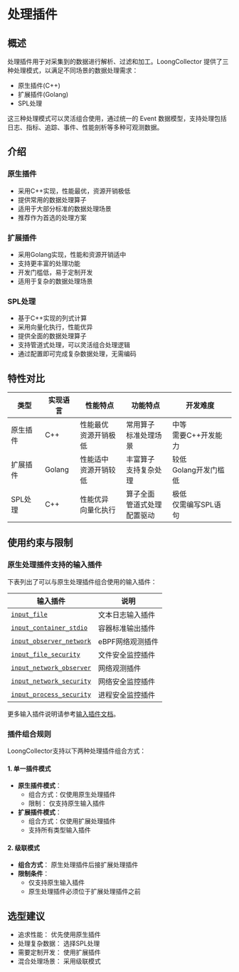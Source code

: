 # 处理插件

## 概述

处理插件用于对采集到的数据进行解析、过滤和加工。LoongCollector 提供了三种处理模式，以满足不同场景的数据处理需求：

- 原生插件(C++)
- 扩展插件(Golang)
- SPL处理

这三种处理模式可以灵活组合使用，通过统一的 Event 数据模型，支持处理包括日志、指标、追踪、事件、性能剖析等多种可观测数据。

## 介绍

### 原生插件

- 采用C++实现，性能最优，资源开销极低
- 提供常用的数据处理算子
- 适用于大部分标准的数据处理场景
- 推荐作为首选的处理方案

### 扩展插件

- 采用Golang实现，性能和资源开销适中
- 支持更丰富的处理功能
- 开发门槛低，易于定制开发
- 适用于复杂的数据处理场景

### SPL处理

- 基于C++实现的列式计算
- 采用向量化执行，性能优异
- 提供全面的数据处理算子
- 支持管道式处理，可以灵活组合处理逻辑
- 通过配置即可完成复杂数据处理，无需编码

## 特性对比

| 类型 | 实现语言 | 性能特点 | 功能特点 | 开发难度 |
|---------|---------|---------|---------|---------|
| 原生插件 | C++ | 性能最优<br>资源开销极低 | 常用算子<br>标准处理场景 | 中等<br>需要C++开发能力 |
| 扩展插件 | Golang | 性能适中<br>资源开销较低 | 丰富算子<br>支持复杂处理 | 较低<br>Golang开发门槛低 |
| SPL处理 | C++ | 性能优异<br>向量化执行 | 算子全面<br>管道式处理<br>配置驱动 | 极低<br>仅需编写SPL语句 |

## 使用约束与限制

### 原生处理插件支持的输入插件

下表列出了可以与原生处理插件组合使用的输入插件：

| 输入插件 | 说明 |
|---------|------|
| [`input_file`](../input/native/input-file.md) | 文本日志输入插件 |
| [`input_container_stdio`](../input/native/input-container-stdio.md) | 容器标准输出插件 |
| [`input_observer_network`](../input/native/metric-observer.md) | eBPF网络观测插件 |
| [`input_file_security`](../input/native/input-file-security.md) | 文件安全监控插件 |
| [`input_network_observer`](../input/native/input-network-observer.md) | 网络观测插件 |
| [`input_network_security`](../input/native/input-network-security.md) | 网络安全监控插件 |
| [`input_process_security`](../input/native/input-process-security.md) | 进程安全监控插件 |

更多输入插件说明请参考[输入插件文档](../input/inputs.md)。

### 插件组合规则

LoongCollector支持以下两种处理插件组合方式：

#### 1. 单一插件模式

- **原生插件模式**：
  - 组合方式：仅使用原生处理插件
  - 限制： 仅支持原生输入插件
- **扩展插件模式**：
  - 组合方式：仅使用扩展处理插件
  - 支持所有类型输入插件

#### 2. 级联模式

- **组合方式**： 原生处理插件后接扩展处理插件
- **限制条件**：
  - 仅支持原生输入插件
  - 原生处理插件必须位于扩展处理插件之前

## 选型建议

- 追求性能： 优先使用原生插件
- 处理复杂数据： 选择SPL处理
- 需要定制开发： 使用扩展插件
- 混合处理场景： 采用级联模式
